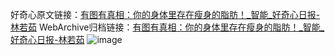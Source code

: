 好奇心原文链接：[有图有真相：你的身体里存在瘦身的脂肪！_智能_好奇心日报-林若茹](https://www.qdaily.com/articles/17.html)
WebArchive归档链接：[有图有真相：你的身体里存在瘦身的脂肪！_智能_好奇心日报-林若茹](http://web.archive.org/web/20190623145059/https://www.qdaily.com/articles/17.html)
![image](http://ww3.sinaimg.cn/large/007d5XDply1g3v2s7ks1hj30u02pdb29)